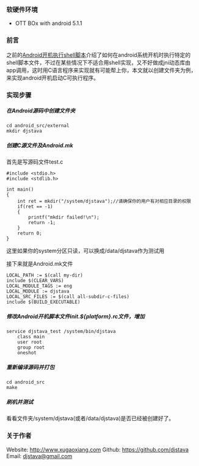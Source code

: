 ### 软硬件环境

* OTT BOx with android 5.1.1

### 前言

之前的[Android开机执行shell脚本](http://www.xugaoxiang.com/blog/index.php/archives/96/)介绍了如何在android系统开机时执行特定的shell脚本文件，不过在某些情况下不适合用shell实现，又不好做成jni动态库由app调用，这时用C语言程序来实现就有可能帮上你，本文就以创建文件夹为例，来实现android开机启动C可执行程序。

### 实现步骤

##### 在Android源码中创建文件夹

```
cd android_src/external
mkdir djstava
```

##### 创建C源文件及Android.mk

首先是写源码文件test.c

```
#include <stdio.h>
#include <stdlib.h>

int main()
{
    int ret = mkdir("/system/djstava");//请确保你的用户有对相应目录的权限
    if(ret == -1)
    {
        printf("mkdir failed!\n");
        return -1;
    }
    return 0;
}
```

这里如果你的system分区只读，可以换成/data/djstava作为测试用

接下来就是Android.mk文件

```
LOCAL_PATH := $(call my-dir)
include $(CLEAR_VARS)
LOCAL_MODULE_TAGS := eng 
LOCAL_MODULE := djstava 
LOCAL_SRC_FILES := $(call all-subdir-c-files)
include $(BUILD_EXECUTABLE)
```

##### 修改Android开机脚本文件init.${platform}.rc文件，增加

```
service djstava_test /system/bin/djstava
	class main
	user root
	group root
	oneshot
```

##### 重新编译源码并打包

```
cd android_src
make
```

##### 刷机并测试

看看文件夹/system/djstava(或者/data/djstava)是否已经被创建好了。

### 关于作者

Website: <http://www.xugaoxiang.com>
Github:   <https://github.com/djstava>
Email:     djstava@gmail.com